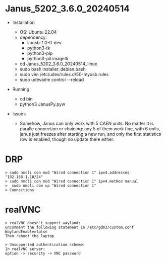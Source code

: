 # Janus_5202_3.6.0_20240514
* Installation
    * OS: Ubuntu 22.04
	* dependency:
	    * libusb-1.0-0-dev
	    * python3-tk
	    * python3-pip
	    * python3-pil.imagetk
    * cd Janus_5202_3.6.0_20240514_linux
    * sudo bash installer_debian.bash 
    * sudo vim /etc/udev/rules.d/50-myusb.rules
    * sudo udevadm control --reload
* Running:
    * cd bin
    * python3 JanusPy.pyw

* Issues
    * Somehow, Janus can only work with 5 CAEN units. No matter it is paralle connection
      or chaining: any 5 of them work fine, with 6 units, janus just freezes
      after starting a new run, and only the first statistics row is enabled, though 
      no update there either.

# DRP
    > sudo nmcli con mod "Wired connection 1" ipv4.addresses "192.168.1.10/24"
    > sudo nmcli con mod "Wired connection 1" ipv4.method manual
    >  sudo nmcli con up "Wired connection 1"
    > Connections


# realVNC
    > realVNC doesn't support wayland: 
    uncomment the following statement in /etc/gdm3/custom.conf
    WaylandEnable=false
    Then reboot the laptop

    > Unsupported authentication scheme:
    In realVNC server:
    option -> security -> VNC password
